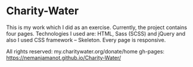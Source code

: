 # Charity-Water

This is my work which I did as an exercise. 
Currently, the project contains four pages. Technologies I used are: HTML, Sass (SCSS) and jQuery and also I used CSS framework – Skeleton. Every page is responsive.

All rights reserved: my.charitywater.org/donate/home
gh-pages: https://nemanjamanot.github.io/Charity-Water/
